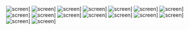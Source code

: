 ![screen](./screens/1)]
![screen](./screens/2)]
![screen](./screens/3)]
![screen](./screens/4)]
![screen](./screens/5)]
![screen](./screens/6)]
![screen](./screens/7)]
![screen](./screens/8)]
![screen](./screens/9)]
![screen](./screens/10)]
![screen](./screens/11)]
![screen](./screens/12)]
![screen](./screens/13)]
![screen](./screens/14)]
![screen](./screens/15)]
![screen](./screens/16)]